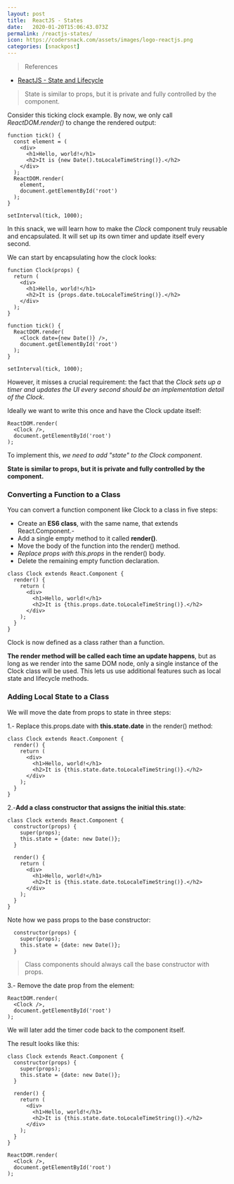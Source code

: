 ```yaml
---
layout: post
title:  ReactJS - States
date:   2020-01-20T15:06:43.073Z
permalink: /reactjs-states/
icon: https://codersnack.com/assets/images/logo-reactjs.png
categories: [snackpost]
---
```


> References

- [ReactJS - State and Lifecycle](https://reactjs.org/docs/state-and-lifecycle.html)


> State is similar to props, but it is private and fully controlled by the component.

Consider this ticking clock example. By now, we only call *ReactDOM.render()* to change the rendered output:
```
function tick() {
  const element = (
    <div>
      <h1>Hello, world!</h1>
      <h2>It is {new Date().toLocaleTimeString()}.</h2>
    </div>
  );
  ReactDOM.render(
    element,
    document.getElementById('root')
  );
}

setInterval(tick, 1000);

```

In this snack, we will learn how to make the *Clock* component truly reusable and encapsulated. It will set up its own timer and update itself every second.

We can start by encapsulating how the clock looks:

```
function Clock(props) {
  return (
    <div>
      <h1>Hello, world!</h1>
      <h2>It is {props.date.toLocaleTimeString()}.</h2>
    </div>
  );
}

function tick() {
  ReactDOM.render(
    <Clock date={new Date()} />,
    document.getElementById('root')
  );
}

setInterval(tick, 1000);
```
However, it misses a crucial requirement: the fact that the *Clock sets up a timer and updates the UI every second should be an implementation detail of the Clock*.

Ideally we want to write this once and have the Clock update itself:

```
ReactDOM.render(
  <Clock />,
  document.getElementById('root')
);
```

To implement this, *we need to add "state" to the Clock component*.

**State is similar to props, but it is private and fully controlled by the component.**

### Converting a Function to a Class
You can convert a function component like Clock to a class in five steps:
- Create an **ES6 class**, with the same name, that extends React.Component.- 
- Add a single empty method to it called **render()**. 
- Move the body of the function into the render() method. 
- *Replace props with this.props* in the render() body. 
- Delete the remaining empty function declaration.

```
class Clock extends React.Component {
  render() {
    return (
      <div>
        <h1>Hello, world!</h1>
        <h2>It is {this.props.date.toLocaleTimeString()}.</h2>
      </div>
    );
  }
}
```
Clock is now defined as a class rather than a function.

**The render method will be called each time an update happens**, but as long as we render <Clock /> into the same DOM node, only a single instance of the Clock class will be used. This lets us use additional features such as local state and lifecycle methods.

### Adding Local State to a Class
We will move the date from props to state in three steps:

1.- Replace this.props.date with **this.state.date** in the render() method:
```
class Clock extends React.Component {
  render() {
    return (
      <div>
        <h1>Hello, world!</h1>
        <h2>It is {this.state.date.toLocaleTimeString()}.</h2>
      </div>
    );
  }
}
```

2.-**Add a class constructor that assigns the initial this.state**:
```
class Clock extends React.Component {
  constructor(props) {
    super(props);
    this.state = {date: new Date()};
  }

  render() {
    return (
      <div>
        <h1>Hello, world!</h1>
        <h2>It is {this.state.date.toLocaleTimeString()}.</h2>
      </div>
    );
  }
}
```

Note how we pass props to the base constructor:

```
  constructor(props) {
    super(props);
    this.state = {date: new Date()};
  }
```

> Class components should always call the base constructor with props.

3.- Remove the date prop from the <Clock /> element:
```
ReactDOM.render(
  <Clock />,
  document.getElementById('root')
);
```

We will later add the timer code back to the component itself.

The result looks like this:

```
class Clock extends React.Component {
  constructor(props) {
    super(props);
    this.state = {date: new Date()};
  }

  render() {
    return (
      <div>
        <h1>Hello, world!</h1>
        <h2>It is {this.state.date.toLocaleTimeString()}.</h2>
      </div>
    );
  }
}

ReactDOM.render(
  <Clock />,
  document.getElementById('root')
);
```
